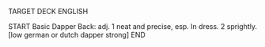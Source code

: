 TARGET DECK
ENGLISH

START
Basic
Dapper
Back: adj. 1 neat and precise, esp. In dress. 2 sprightly. [low german or dutch dapper strong]
END
